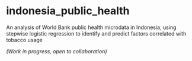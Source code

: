 # indonesia_public_health
An analysis of World Bank public health microdata in Indonesia, using stepwise logistic regression to identify and predict factors correlated with tobacco usage

*(Work in progress, open to collaboration)*
